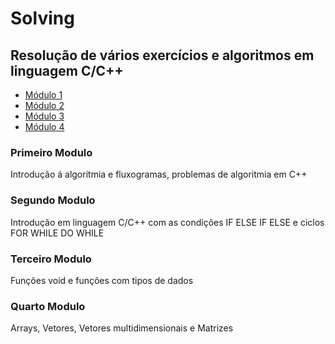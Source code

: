 
# Solving
## Resolução de vários exercícios e algoritmos em linguagem C/C++

 - [Módulo 1](#primeiro-modulo)
 - [Módulo 2](#segundo-modulo)
 - [Módulo 3](#terceiro-modulo)
 - [Módulo 4](#quarto-modulo)
 
 

### Primeiro Modulo
Introdução á algoritmia e fluxogramas, problemas de algoritmia em C++


### Segundo Modulo
Introdução em linguagem C/C++ com as condições IF  ELSE IF ELSE e ciclos FOR WHILE DO WHILE

### Terceiro Modulo
Funções void e funções com tipos de dados

### Quarto Modulo
Arrays, Vetores, Vetores multidimensionais e Matrizes

